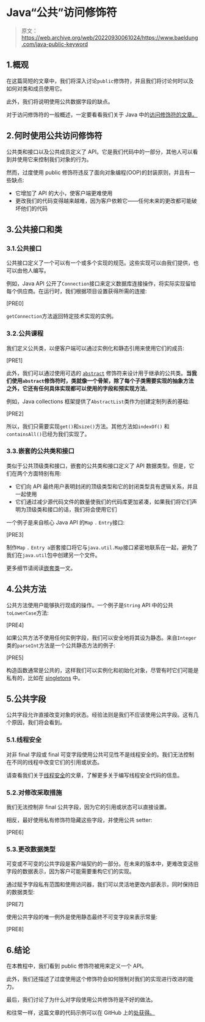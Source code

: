 # Java“公共”访问修饰符

> 原文：<https://web.archive.org/web/20220930061024/https://www.baeldung.com/java-public-keyword>

## 1.概观

在这篇简短的文章中，我们将深入讨论`public`修饰符，并且我们将讨论何时以及如何对类和成员使用它。

此外，我们将说明使用公共数据字段的缺点。

对于访问修饰符的一般概述，一定要看看我们关于 Java 中的[访问修饰符的文章。](/web/20221129021829/https://www.baeldung.com/java-access-modifiers)

## 2.何时使用公共访问修饰符

公共类和接口以及公共成员定义了 API。它是我们代码中的一部分，其他人可以看到并使用它来控制我们对象的行为。

然而，过度使用 public 修饰符违反了面向对象编程(OOP)的封装原则，并且有一些缺点:

*   它增加了 API 的大小，使客户端更难使用
*   更改我们的代码变得越来越难，因为客户依赖它——任何未来的更改都可能破坏他们的代码

## 3.公共接口和类

### 3.1.公共接口

公共接口定义了一个可以有一个或多个实现的规范。这些实现可以由我们提供，也可以由他人编写。

例如，Java API 公开了`Connection`接口来定义数据库连接操作，将实际实现留给每个供应商。在运行时，我们根据项目设置获得所需的连接:

[PRE0]

`getConnection`方法返回特定技术实现的实例。

### 3.2.公共课程

我们定义公共类，以便客户端可以通过实例化和静态引用来使用它们的成员:

[PRE1]

此外，我们可以通过使用可选的 [`abstract`](/web/20221129021829/https://www.baeldung.com/java-abstract-class) 修饰符来设计用于继承的公共类。**当我们使用`abstract`修饰符时，类就像一个骨架，除了每个子类需要实现的抽象方法之外，它还有任何具体实现都可以使用的字段和预实现方法**。

例如，Java collections 框架提供了`AbstractList`类作为创建定制列表的基础:

[PRE2]

所以，我们只需要实现`get()`和`size()`方法。其他方法如`indexOf()` 和`containsAll()`已经为我们实现了。

### 3.3.嵌套的公共类和接口

类似于公共顶级类和接口，嵌套的公共类和接口定义了 API 数据类型。但是，它们在两个方面特别有用:

*   它们向 API 最终用户表明封闭的顶级类型和它的封闭类型具有逻辑关系，并且一起使用
*   它们通过减少源代码文件的数量使我们的代码库更加紧凑，如果我们将它们声明为顶级类和接口的话，我们将会使用它们

一个例子是来自核心 Java API 的`Map` `.` `Entry`接口:

[PRE3]

制作`Map` `.` `Entry a`嵌套接口将它与`java.util.Map`接口紧密地联系在一起，避免了我们在`java.util`包中创建另一个文件。

更多细节请阅读[嵌套类](/web/20221129021829/https://www.baeldung.com/java-nested-classes)一文。

## 4.公共方法

公共方法使用户能够执行现成的操作。一个例子是`String` API 中的公共`toLowerCase`方法:

[PRE4]

如果公共方法不使用任何实例字段，我们可以安全地将其设为静态。来自`Integer`类的`parseInt`方法是一个公共静态方法的例子:

[PRE5]

构造函数通常是公共的，这样我们可以实例化和初始化对象，尽管有时它们可能是私有的，比如在 [singletons](/web/20221129021829/https://www.baeldung.com/java-singleton) 中。

## 5.公共字段

公共字段允许直接改变对象的状态。经验法则是我们不应该使用公共字段。这有几个原因，我们将会看到。

### 5.1.线程安全

对非 final 字段或 final 可变字段使用公共可见性不是线程安全的。我们无法控制在不同的线程中改变它们的引用或状态。

请查看我们关于[线程安全](/web/20221129021829/https://www.baeldung.com/java-thread-safety)的文章，了解更多关于编写线程安全代码的信息。

### 5.2.对修改采取措施

我们无法控制非 final 公共字段，因为它的引用或状态可以直接设置。

相反，最好使用私有修饰符隐藏这些字段，并使用公共 setter:

[PRE6]

### 5.3.更改数据类型

可变或不可变的公共字段是客户端契约的一部分。在未来的版本中，更难改变这些字段的数据表示，因为客户可能需要重构它们的实现。

通过赋予字段私有范围和使用访问器，我们可以灵活地更改内部表示，同时保持旧的数据类型:

[PRE7]

使用公共字段的唯一例外是使用静态最终不可变字段来表示常量:

[PRE8]

## 6.结论

在本教程中，我们看到 public 修饰符被用来定义一个 API。

此外，我们还描述了过度使用这个修饰符会如何限制对我们的实现进行改进的能力。

最后，我们讨论了为什么对字段使用公共修饰符是不好的做法。

和往常一样，这篇文章的代码示例可以在 GitHub 上的[处获得。](https://web.archive.org/web/20221129021829/https://github.com/eugenp/tutorials/tree/master/core-java-modules/core-java-lang-oop-modifiers)